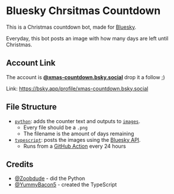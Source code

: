 # Bluesky Chrsitmas Countdown

This is a Christmas countdown bot, made for [Bluesky](https://bsky.app).

Everyday, this bot posts an image with how many days are left until Christmas.

## Account Link

The account is **[@xmas-countdown.bsky.social](https://bsky.app/profile/xmas-countdown.bsky.social)** drop it a follow ;)

Link: https://bsky.app/profile/xmas-countdown.bsky.social

## File Structure

- [`python`](https://github.com/Zoobdude/bluesky-chrsitmas-countdown/tree/main/python): adds the counter text and outputs to [`images`](https://github.com/Zoobdude/bluesky-chrsitmas-countdown/tree/main/images).
  - Every file should be a `.png`
  - The filename is the amount of days remaining
- [`typescript`](https://github.com/Zoobdude/bluesky-chrsitmas-countdown/tree/main/typescript): posts the images using the [Bluesky API](https://atproto.com/blog/create-post).
  - Runs from a [GitHub Action](https://github.com/Zoobdude/bluesky-chrsitmas-countdown/blob/main/.github/workflows/main.yml) every 24 hours

## Credits

- [@Zoobdude](https://github.com/Zoobdude) - did the Python
- [@YummyBacon5](https://github.com/YummyBacon5) - created the TypeScript
